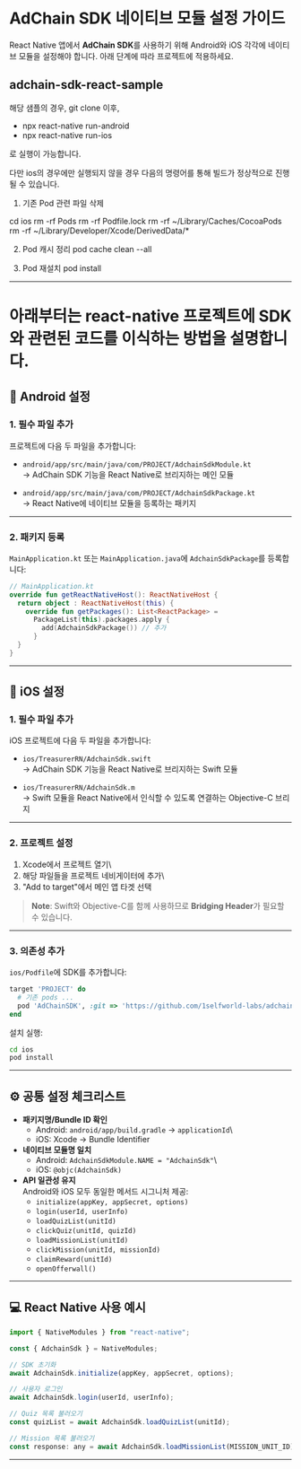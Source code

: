 # AdChain SDK 네이티브 모듈 설정 가이드

React Native 앱에서 **AdChain SDK**를 사용하기 위해 Android와 iOS 각각에
네이티브 모듈을 설정해야 합니다. 아래 단계에 따라 프로젝트에 적용하세요.


## adchain-sdk-react-sample

해당 샘플의 경우, git clone 이후, 
- npx react-native run-android
- npx react-native run-ios

로 실행이 가능합니다.

다만 ios의 경우에만 실행되지 않을 경우 다음의 명령어를 통해 빌드가 정상적으로 진행될 수 있습니다.

1. 기존 Pod 관련 파일 삭제

  cd ios
  rm -rf Pods
  rm -rf Podfile.lock
  rm -rf ~/Library/Caches/CocoaPods
  rm -rf ~/Library/Developer/Xcode/DerivedData/*

  2. Pod 캐시 정리
  pod cache clean --all
  
  3. Pod 재설치
  pod install

------------------------------------------------------------------------
# 아래부터는 react-native 프로젝트에 SDK와 관련된 코드를 이식하는 방법을 설명합니다.

## 📱 Android 설정

### 1. 필수 파일 추가

프로젝트에 다음 두 파일을 추가합니다:

-   `android/app/src/main/java/com/PROJECT/AdchainSdkModule.kt`\
    → AdChain SDK 기능을 React Native로 브리지하는 메인 모듈

-   `android/app/src/main/java/com/PROJECT/AdchainSdkPackage.kt`\
    → React Native에 네이티브 모듈을 등록하는 패키지

------------------------------------------------------------------------

### 2. 패키지 등록

`MainApplication.kt` 또는 `MainApplication.java`에 `AdchainSdkPackage`를
등록합니다:

``` kotlin
// MainApplication.kt
override fun getReactNativeHost(): ReactNativeHost {
  return object : ReactNativeHost(this) {
    override fun getPackages(): List<ReactPackage> =
      PackageList(this).packages.apply {
        add(AdchainSdkPackage()) // 추가
      }
  }
}
```

------------------------------------------------------------------------

## 🍏 iOS 설정

### 1. 필수 파일 추가

iOS 프로젝트에 다음 두 파일을 추가합니다:

-   `ios/TreasurerRN/AdchainSdk.swift`\
    → AdChain SDK 기능을 React Native로 브리지하는 Swift 모듈

-   `ios/TreasurerRN/AdchainSdk.m`\
    → Swift 모듈을 React Native에서 인식할 수 있도록 연결하는
    Objective-C 브리지

------------------------------------------------------------------------

### 2. 프로젝트 설정

1.  Xcode에서 프로젝트 열기\
2.  해당 파일들을 프로젝트 네비게이터에 추가\
3.  "Add to target"에서 메인 앱 타겟 선택

> **Note**: Swift와 Objective-C를 함께 사용하므로 **Bridging Header**가
> 필요할 수 있습니다.

------------------------------------------------------------------------

### 3. 의존성 추가

`ios/Podfile`에 SDK를 추가합니다:

``` ruby
target 'PROJECT' do
  # 기존 pods ...
  pod 'AdChainSDK', :git => 'https://github.com/1selfworld-labs/adchain-sdk-ios-release.git', :tag => 'v1.0.9'
end
```

설치 실행:

``` bash
cd ios
pod install
```

------------------------------------------------------------------------

## ⚙️ 공통 설정 체크리스트

-   **패키지명/Bundle ID 확인**
    -   Android: `android/app/build.gradle` → `applicationId`\
    -   iOS: Xcode → Bundle Identifier
-   **네이티브 모듈명 일치**
    -   Android: `AdchainSdkModule.NAME = "AdchainSdk"`\
    -   iOS: `@objc(AdchainSdk)`
-   **API 일관성 유지**\
    Android와 iOS 모두 동일한 메서드 시그니처 제공:
    -   `initialize(appKey, appSecret, options)`
    -   `login(userId, userInfo)`
    -   `loadQuizList(unitId)`
    -   `clickQuiz(unitId, quizId)`
    -   `loadMissionList(unitId)`
    -   `clickMission(unitId, missionId)`
    -   `claimReward(unitId)`
    -   `openOfferwall()`

------------------------------------------------------------------------

## 💻 React Native 사용 예시

``` javascript
import { NativeModules } from "react-native";

const { AdchainSdk } = NativeModules;

// SDK 초기화
await AdchainSdk.initialize(appKey, appSecret, options);

// 사용자 로그인
await AdchainSdk.login(userId, userInfo);

// Quiz 목록 불러오기
const quizList = await AdchainSdk.loadQuizList(unitId);

// Mission 목록 불러오기
const response: any = await AdchainSdk.loadMissionList(MISSION_UNIT_ID);
```
------------------------------------------------------------------------
